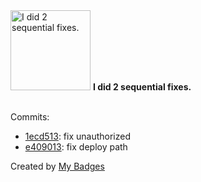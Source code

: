 <img src="https://my-badges.github.io/my-badges/fix-2.png" alt="I did 2 sequential fixes." title="I did 2 sequential fixes." width="128">
<strong>I did 2 sequential fixes.</strong>
<br><br>

Commits:

- <a href="https://github.com/lavitalite/ui/commit/1ecd513f63901c41cac0a0c3f21da66b77cc8b7b">1ecd513</a>: fix unauthorized
- <a href="https://github.com/lavitalite/ui/commit/e4090135a13450ab29695e3022d0eddc54c3bca9">e409013</a>: fix deploy path


Created by <a href="https://github.com/my-badges/my-badges">My Badges</a>